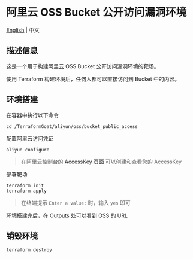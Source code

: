 # 阿里云 OSS Bucket 公开访问漏洞环境

[English](./README.md) | 中文

## 描述信息

这是一个用于构建阿里云 OSS Bucket 公开访问漏洞环境的靶场。

使用 Terraform 构建环境后，任何人都可以直接访问到 Bucket 中的内容。

## 环境搭建

在容器中执行以下命令

```shell
cd /TerraformGoat/aliyun/oss/bucket_public_access
```

配置阿里云访问凭证

```shell
aliyun configure
```

> 在阿里云控制台的 [AccessKey 页面](https://ram.console.aliyun.com/manage/ak) 可以创建和查看您的 AccessKey

部署靶场

```shell
terraform init
terraform apply
```

> 在终端提示 `Enter a value:` 时，输入 `yes` 即可

环境搭建完后，在 Outputs 处可以看到 OSS 的 URL

## 销毁环境

```shell
terraform destroy
```
